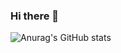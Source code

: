 ### Hi there 👋
![Anurag's GitHub stats](https://github-readme-stats.vercel.app/api?username=PedroHteles&theme=tokyonight&show_icons=true)

